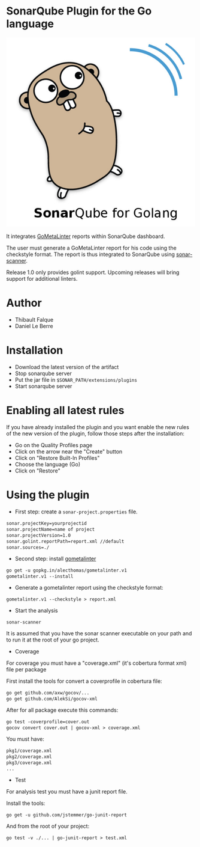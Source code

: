 # SonarQube Plugin for the Go language

![Sonarque for GoLang Logo](logo.jpeg)

It integrates [GoMetaLinter](https://github.com/alecthomas/gometalinter) reports
within SonarQube dashboard.

The user must generate a GoMetaLinter report for his code using the checkstyle
format. The report is thus integrated to SonarQube using
[sonar-scanner](https://docs.sonarqube.org/display/SCAN/Analyzing+with+SonarQube+Scanner).

Release 1.0 only provides golint support. Upcoming releases will bring support
for additional linters.


# Author

+ Thibault Falque
+ Daniel Le Berre


# Installation

* Download the latest version of the artifact
* Stop sonarqube server
* Put the jar file in `$SONAR_PATH/extensions/plugins`
* Start sonarqube server

# Enabling all latest rules

If you have already installed the plugin and you want enable the new rules of
the new version of the plugin, follow those steps after the installation:

* Go on the Quality Profiles page
* Click on the arrow near the "Create" button
* Click on "Restore Built-In Profiles"
* Choose the language (Go)
* Click on "Restore"


# Using the plugin

* First step: create a `sonar-project.properties` file.

```
sonar.projectKey=yourprojectid
sonar.projectName=name of project
sonar.projectVersion=1.0
sonar.golint.reportPath=report.xml //default
sonar.sources=./
```

* Second step: install [gometalinter](https://github.com/alecthomas/gometalinter)
```shell
go get -u gopkg.in/alecthomas/gometalinter.v1
gometalinter.v1 --install
```

* Generate a gometalinter report using the checkstyle format:
```shell
gometalinter.v1 --checkstyle > report.xml
```

* Start the analysis
```shell
sonar-scanner
```

It is assumed that you have the sonar scanner executable on your path and
to run it at the root of your go project.


* Coverage

For coverage you must have a "coverage.xml" (it's cobertura format xml) file per package

First install the tools for convert a coverprofile in cobertura file:
```shell
go get github.com/axw/gocov/...
go get github.com/AlekSi/gocov-xml
```

After for all package execute this commands:
```shell
go test -coverprofile=cover.out
gocov convert cover.out | gocov-xml > coverage.xml
```
You must have:
```
pkg1/coverage.xml
pkg2/coverage.xml
pkg3/coverage.xml
...
```

* Test

For analysis test you must have a junit report file.

Install the tools:
```shell
go get -u github.com/jstemmer/go-junit-report
```

And from the root of your project:
```shell
go test -v ./... | go-junit-report > test.xml
```
